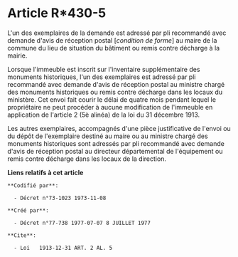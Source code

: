 # Article R*430-5

L'un des exemplaires de la demande est adressé par pli recommandé avec demande d'avis de réception postal [*condition de
forme*] au maire de la commune du lieu de situation du bâtiment ou remis contre décharge à la mairie.

Lorsque l'immeuble est inscrit sur l'inventaire supplémentaire des monuments historiques, l'un des exemplaires est adressé
par pli recommandé avec demande d'avis de réception postal au ministre chargé des monuments historiques ou remis contre
décharge dans les locaux du ministère. Cet envoi fait courir le délai de quatre mois pendant lequel le propriétaire ne peut
procéder à aucune modification de l'immeuble en application de l'article 2 (5è alinéa) de la loi du 31 décembre 1913.

Les autres exemplaires, accompagnés d'une pièce justificative de l'envoi ou du dépôt de l'exemplaire destiné au maire ou au
ministre chargé des monuments historiques sont adressés par pli recommandé avec demande d'avis de réception postal au
directeur départemental de l'équipement ou remis contre décharge dans les locaux de la direction.

**Liens relatifs à cet article**

	**Codifié par**:

	  - Décret n°73-1023 1973-11-08

	**Créé par**:

	  - Décret n°77-738 1977-07-07 8 JUILLET 1977

	**Cite**:

	  - Loi   1913-12-31 ART. 2 AL. 5
